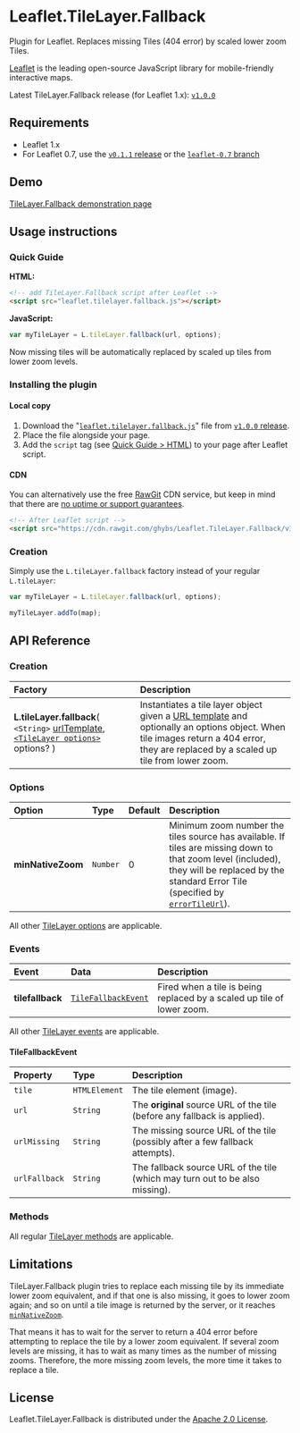 # Leaflet.TileLayer.Fallback

Plugin for Leaflet. Replaces missing Tiles (404 error) by scaled lower zoom Tiles.

[Leaflet](http://leafletjs.com/) is the leading open-source JavaScript library
for mobile-friendly interactive maps.

Latest TileLayer.Fallback release (for Leaflet 1.x): [`v1.0.0`](https://github.com/ghybs/Leaflet.TileLayer.Fallback/releases/tag/v1.0.0)



## Requirements

- Leaflet 1.x
- For Leaflet 0.7, use the [`v0.1.1` release](https://github.com/ghybs/Leaflet.TileLayer.Fallback/releases/tag/v0.1.1) or the [`leaflet-0.7` branch](https://github.com/ghybs/Leaflet.TileLayer.Fallback/tree/leaflet-0.7)



## Demo
[TileLayer.Fallback demonstration page](https://ghybs.github.io/Leaflet.TileLayer.Fallback/examples/tileLayerFallback-demo.html)



## Usage instructions

### Quick Guide

**HTML:**

```html
<!-- add TileLayer.Fallback script after Leaflet -->
<script src="leaflet.tilelayer.fallback.js"></script>
```

**JavaScript:**

```javascript
var myTileLayer = L.tileLayer.fallback(url, options);
```

Now missing tiles will be automatically replaced by scaled up tiles from lower zoom levels.


### Installing the plugin

#### Local copy
1. Download the "<a href="https://github.com/ghybs/Leaflet.TileLayer.Fallback/releases/download/v1.0.0/leaflet.tilelayer.fallback.js" download="leaflet.tilelayer.fallback.js">`leaflet.tilelayer.fallback.js`</a>" file from [`v1.0.0` release](https://github.com/ghybs/Leaflet.TileLayer.Fallback/releases/tag/v1.0.0).
2. Place the file alongside your page.
3. Add the `script` tag (see [Quick Guide > HTML](#quick-guide)) to your page after Leaflet script.

#### CDN
You can alternatively use the free [RawGit](https://rawgit.com/) CDN service, but keep in mind that there are [no uptime or support guarantees](https://github.com/rgrove/rawgit/wiki/Frequently-Asked-Questions#i-need-guaranteed-100-uptime-should-i-use-cdnrawgitcom).

```html
<!-- After Leaflet script -->
<script src="https://cdn.rawgit.com/ghybs/Leaflet.TileLayer.Fallback/v1.0.0-gh/dist/leaflet.tilelayer.fallback.js"></script>
```



### Creation

Simply use the `L.tileLayer.fallback` factory instead of your regular `L.tileLayer`:

```javascript
var myTileLayer = L.tileLayer.fallback(url, options);

myTileLayer.addTo(map);
```



## API Reference

### Creation

| Factory | Description |
| :------ | :---------- |
| **L.tileLayer.fallback**( `<String>` [urlTemplate](http://leafletjs.com/reference.html#url-template), [`<TileLayer options>`](#options) options? ) | Instantiates a tile layer object given a [URL template](http://leafletjs.com/reference.html#url-template) and optionally an options object. When tile images return a 404 error, they are replaced by a scaled up tile from lower zoom. |


### Options

| Option | Type | Default | Description |
| :----- | :--- | :------ | :---------- |
| **minNativeZoom** | `Number` | 0 | Minimum zoom number the tiles source has available. If tiles are missing down to that zoom level (included), they will be replaced by the standard Error Tile (specified by [`errorTileUrl`](http://leafletjs.com/reference.html#tilelayer-errortileurl)). |

All other [TileLayer options](http://leafletjs.com/reference.html#tilelayer-options) are applicable.


### Events

| Event | Data | Description |
| :---- | :--- | :---------- |
| **tilefallback** | [`TileFallbackEvent`](#tilefallbackevent) | Fired when a tile is being replaced by a scaled up tile of lower zoom. |

All other [TileLayer events](http://leafletjs.com/reference.html#tilelayer-loading) are applicable.


#### TileFallbackEvent

| Property | Type | Description |
| :------- | :--- | :---------- |
| `tile` | `HTMLElement` | The tile element (image). |
| `url` | `String` | The **original** source URL of the tile (before any fallback is applied). |
| `urlMissing` | `String` | The missing source URL of the tile (possibly after a few fallback attempts). |
| `urlFallback` | `String` | The fallback source URL of the tile (which may turn out to be also missing). |


### Methods

All regular [TileLayer methods](http://leafletjs.com/reference.html#tilelayer-addto) are applicable.



## Limitations
TileLayer.Fallback plugin tries to replace each missing tile by its immediate
lower zoom equivalent, and if that one is also missing, it goes to lower zoom
again; and so on until a tile image is returned by the server, or it reaches
[`minNativeZoom`](#options).

That means it has to wait for the server to return a 404 error before attempting
to replace the tile by a lower zoom equivalent. If several zoom levels are
missing, it has to wait as many times as the number of missing zooms. Therefore,
the more missing zoom levels, the more time it takes to replace a tile.



## License

Leaflet.TileLayer.Fallback is distributed under the [Apache 2.0 License](http://choosealicense.com/licenses/apache-2.0/).

